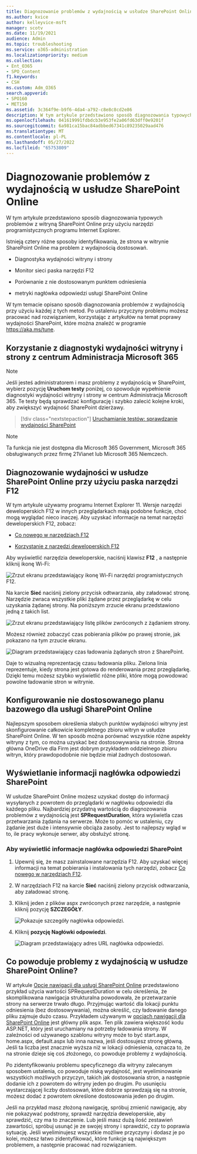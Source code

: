 ```yaml
---
title: Diagnozowanie problemów z wydajnością w usłudze SharePoint Online
ms.author: kvice
author: kelleyvice-msft
manager: scotv
ms.date: 11/19/2021
audience: Admin
ms.topic: troubleshooting
ms.service: o365-administration
ms.localizationpriority: medium
ms.collection:
- Ent_O365
- SPO_Content
f1.keywords:
- CSH
ms.custom: Adm_O365
search.appverid:
- SPO160
- MET150
ms.assetid: 3c364f9e-b9f6-4da4-a792-c8e8c8cd2e86
description: W tym artykule przedstawiono sposób diagnozowania typowych problemów z witryną SharePoint Online przy użyciu narzędzi programistycznych programu Internet Explorer.
ms.openlocfilehash: 041619991fdbdcb3e953fe2a06fd63dff0e9201f
ms.sourcegitcommit: 6a981ca15bac84adbbed67341c89235029aad476
ms.translationtype: MT
ms.contentlocale: pl-PL
ms.lasthandoff: 05/27/2022
ms.locfileid: "65753809"
---
```

# <a name="diagnosing-performance-issues-with-sharepoint-online"></a>Diagnozowanie problemów z wydajnością w usłudze SharePoint Online

W tym artykule przedstawiono sposób diagnozowania typowych problemów z witryną SharePoint Online przy użyciu narzędzi programistycznych programu Internet Explorer.
  
Istnieją cztery różne sposoby identyfikowania, że strona w witrynie SharePoint Online ma problem z wydajnością dostosowań.

- Diagnostyka wydajności witryny i strony
  
- Monitor sieci paska narzędzi F12

- Porównanie z nie dostosowanym punktem odniesienia

- metryki nagłówka odpowiedzi usługi SharePoint Online

W tym temacie opisano sposób diagnozowania problemów z wydajnością przy użyciu każdej z tych metod. Po ustaleniu przyczyny problemu możesz pracować nad rozwiązaniem, korzystając z artykułów na temat poprawy wydajności SharePoint, które można znaleźć w programie https://aka.ms/tune.  

## <a name="use-the-site-and-page-performance-diagnostic-from-the-microsoft-365-admin-center"></a>Korzystanie z diagnostyki wydajności witryny i strony z centrum Administracja Microsoft 365

> [!NOTE]
> Jeśli jesteś administratorem i masz problemy z wydajnością w SharePoint, wybierz pozycję **Uruchom testy** poniżej, co spowoduje wypełnienie diagnostyki wydajności witryny i strony w centrum Administracja Microsoft 365. Te testy będą sprawdzać konfigurację i szybko zalecić kolejne kroki, aby zwiększyć wydajność SharePoint dzierżawy.
>> [!div class="nextstepaction"]
>> [Uruchamianie testów: sprawdzanie wydajności SharePoint](https://aka.ms/PillarSiteandPagePerf)

> [!NOTE] 
> Ta funkcja nie jest dostępna dla Microsoft 365 Government, Microsoft 365 obsługiwanych przez firmę 21Vianet lub Microsoft 365 Niemczech.
  
## <a name="using-the-f12-tool-bar-to-diagnose-performance-in-sharepoint-online"></a>Diagnozowanie wydajności w usłudze SharePoint Online przy użyciu paska narzędzi F12
<a name="F12ToolInfo"> </a>

W tym artykule używamy programu Internet Explorer 11. Wersje narzędzi deweloperskich F12 w innych przeglądarkach mają podobne funkcje, choć mogą wyglądać nieco inaczej. Aby uzyskać informacje na temat narzędzi deweloperskich F12, zobacz:
  
- [Co nowego w narzędziach F12](/previous-versions/windows/internet-explorer/ie-developer/dev-guides/bg182632(v=vs.85))

- [Korzystanie z narzędzi deweloperskich F12](/previous-versions/windows/internet-explorer/ie-developer/samples/bg182326(v=vs.85))

Aby wyświetlić narzędzia deweloperskie, naciśnij klawisz **F12** , a następnie kliknij ikonę Wi-Fi:
  
![Zrzut ekranu przedstawiający ikonę Wi-Fi narzędzi programistycznych F12.](../media/27acacbb-5688-459a-aa2f-5c8c5f17b76e.png)
  
Na karcie **Sieć** naciśnij zielony przycisk odtwarzania, aby załadować stronę. Narzędzie zwraca wszystkie pliki żądane przez przeglądarkę w celu uzyskania żądanej strony. Na poniższym zrzucie ekranu przedstawiono jedną z takich list.
  
![Zrzut ekranu przedstawiający listę plików zwróconych z żądaniem strony.](../media/247a9422-76da-4b0c-bed3-ce77b05e4560.png)
  
Możesz również zobaczyć czas pobierania plików po prawej stronie, jak pokazano na tym zrzucie ekranu.
  
![Diagram przedstawiający czas ładowania żądanych stron z SharePoint.](../media/d71ad1fa-9018-4fae-82eb-c1838e7db0ff.png)
  
Daje to wizualną reprezentację czasu ładowania pliku. Zielona linia reprezentuje, kiedy strona jest gotowa do renderowania przez przeglądarkę. Dzięki temu możesz szybko wyświetlić różne pliki, które mogą powodować powolne ładowanie stron w witrynie.
  
## <a name="setting-up-a-non-customized-baseline-for-sharepoint-online"></a>Konfigurowanie nie dostosowanego planu bazowego dla usługi SharePoint Online
<a name="F12ToolInfo"> </a>

Najlepszym sposobem określenia słabych punktów wydajności witryny jest skonfigurowanie całkowicie kompletnego zbioru witryn w usłudze SharePoint Online. W ten sposób można porównać wszystkie różne aspekty witryny z tym, co można uzyskać bez dostosowywania na stronie. Strona główna OneDrive dla Firm jest dobrym przykładem oddzielnego zbioru witryn, który prawdopodobnie nie będzie miał żadnych dostosowań.
  
## <a name="viewing-sharepoint-response-header-information"></a>Wyświetlanie informacji nagłówka odpowiedzi SharePoint
<a name="F12ToolInfo"> </a>

W usłudze SharePoint Online możesz uzyskać dostęp do informacji wysyłanych z powrotem do przeglądarki w nagłówku odpowiedzi dla każdego pliku. Najbardziej przydatną wartością do diagnozowania problemów z wydajnością jest **SPRequestDuration**, która wyświetla czas przetwarzania żądania na serwerze. Może to pomóc w ustaleniu, czy żądanie jest duże i intensywnie obciąża zasoby. Jest to najlepszy wgląd w to, ile pracy wykonuje serwer, aby obsłużyć stronę.

### <a name="to-view-sharepoint-response-header-information"></a>Aby wyświetlić informacje nagłówka odpowiedzi SharePoint
  
1. Upewnij się, że masz zainstalowane narzędzia F12. Aby uzyskać więcej informacji na temat pobierania i instalowania tych narzędzi, zobacz [Co nowego w narzędziach F12](/previous-versions/windows/internet-explorer/ie-developer/dev-guides/bg182632(v=vs.85)).

2. W narzędziach F12 na karcie **Sieć** naciśnij zielony przycisk odtwarzania, aby załadować stronę.

3. Kliknij jeden z plików aspx zwróconych przez narzędzie, a następnie kliknij pozycję **SZCZEGÓŁY**.

    ![Pokazuje szczegóły nagłówka odpowiedzi.](../media/1f8a044a-caf8-4613-be2b-7e064141ac8a.png)
  
4. Kliknij **pozycję Nagłówki odpowiedzi**.

    ![Diagram przedstawiający adres URL nagłówka odpowiedzi.](../media/efc7076e-447e-447e-882a-ae3aa721e2c3.png)
  
## <a name="whats-causing-performance-issues-in-sharepoint-online"></a>Co powoduje problemy z wydajnością w usłudze SharePoint Online?
<a name="F12ToolInfo"> </a>

W artykule [Opcje nawigacji dla usługi SharePoint Online](navigation-options-for-sharepoint-online.md) przedstawiono przykład użycia wartości SPRequestDuration w celu określenia, że skomplikowana nawigacja strukturalna powodowała, że przetwarzanie strony na serwerze trwało długo. Przyjmując wartość dla lokacji punktu odniesienia (bez dostosowywania), można określić, czy ładowanie danego pliku zajmuje dużo czasu. Przykładem używanym w [opcjach nawigacji dla SharePoint Online](navigation-options-for-sharepoint-online.md) jest główny plik aspx. Ten plik zawiera większość kodu ASP.NET, który jest uruchamiany na potrzeby ładowania strony. W zależności od używanego szablonu witryny może to być start.aspx, home.aspx, default.aspx lub inna nazwa, jeśli dostosujesz stronę główną. Jeśli ta liczba jest znacznie wyższa niż w lokacji odniesienia, oznacza to, że na stronie dzieje się coś złożonego, co powoduje problemy z wydajnością.
  
Po zidentyfikowaniu problemu specyficznego dla witryny zalecanym sposobem ustalenia, co powoduje niską wydajność, jest wyeliminowanie wszystkich możliwych przyczyn, takich jak dostosowania stron, a następnie dodanie ich z powrotem do witryny jeden po drugim. Po usunięciu wystarczającej liczby dostosowań, które dobrze sprawdzają się na stronie, możesz dodać z powrotem określone dostosowania jeden po drugim.
  
Jeśli na przykład masz złożoną nawigację, spróbuj zmienić nawigację, aby nie pokazywać podstrony, sprawdź narzędzia deweloperskie, aby sprawdzić, czy ma to znaczenie. Lub jeśli masz dużą ilość zestawień zawartości, spróbuj usunąć je ze swojej strony i sprawdzić, czy to poprawia sytuację. Jeśli wyeliminujesz wszystkie możliwe przyczyny i dodasz je po kolei, możesz łatwo zidentyfikować, które funkcje są największym problemem, a następnie pracować nad rozwiązaniem.
